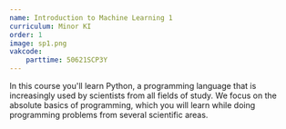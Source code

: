 ```yaml
---
name: Introduction to Machine Learning 1
curriculum: Minor KI
order: 1
image: sp1.png
vakcode:
    parttime: 50621SCP3Y
---
```


In this course you'll learn Python, a programming language that is increasingly used by scientists from all fields of study. We focus on the absolute basics of programming, which you will learn while doing programming problems from several scientific areas.
